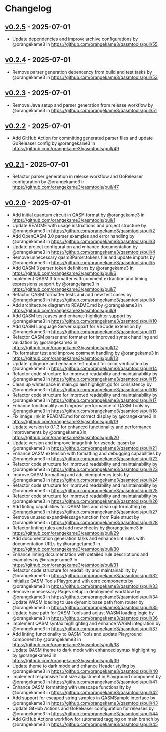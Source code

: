 # Changelog

## [v0.2.5](https://github.com/orangekame3/qasmtools/compare/v0.2.4...v0.2.5) - 2025-07-01
- Update dependencies and improve archive configurations by @orangekame3 in https://github.com/orangekame3/qasmtools/pull/55

## [v0.2.4](https://github.com/orangekame3/qasmtools/compare/v0.2.3...v0.2.4) - 2025-07-01
- Remove parser generation dependency from build and test tasks by @orangekame3 in https://github.com/orangekame3/qasmtools/pull/53

## [v0.2.3](https://github.com/orangekame3/qasmtools/compare/v0.2.2...v0.2.3) - 2025-07-01
- Remove Java setup and parser generation from release workflow by @orangekame3 in https://github.com/orangekame3/qasmtools/pull/51

## [v0.2.2](https://github.com/orangekame3/qasmtools/compare/v0.2.1...v0.2.2) - 2025-07-01
- Add GitHub Action for committing generated parser files and update GoReleaser config by @orangekame3 in https://github.com/orangekame3/qasmtools/pull/49

## [v0.2.1](https://github.com/orangekame3/qasmtools/compare/v0.2.0...v0.2.1) - 2025-07-01
- Refactor parser generation in release workflow and GoReleaser configuration by @orangekame3 in https://github.com/orangekame3/qasmtools/pull/47

## [v0.2.0](https://github.com/orangekame3/qasmtools/commits/v0.2.0) - 2025-07-01
- Add initial quantum circuit in QASM format by @orangekame3 in https://github.com/orangekame3/qasmtools/pull/1
- Update README with usage instructions and project structure by @orangekame3 in https://github.com/orangekame3/qasmtools/pull/2
- Add OpenQASM 3.0 parser examples and error handling by @orangekame3 in https://github.com/orangekame3/qasmtools/pull/3
- Update project configuration and enhance documentation by @orangekame3 in https://github.com/orangekame3/qasmtools/pull/4
- Remove unnecessary qasm3Parser.tokens file and update imports by @orangekame3 in https://github.com/orangekame3/qasmtools/pull/5
- Add QASM 3 parser token definitions by @orangekame3 in https://github.com/orangekame3/qasmtools/pull/6
- Implement QASM 3 formatter with comment extraction and timing expressions support by @orangekame3 in https://github.com/orangekame3/qasmtools/pull/7
- Refactor QASM formatter tests and add new test cases by @orangekame3 in https://github.com/orangekame3/qasmtools/pull/8
- Add architecture diagram to README.md by @orangekame3 in https://github.com/orangekame3/qasmtools/pull/9
- Add QASM test cases and enhance highlighter support by @orangekame3 in https://github.com/orangekame3/qasmtools/pull/10
- Add QASM Language Server support for VSCode extension by @orangekame3 in https://github.com/orangekame3/qasmtools/pull/11
- Refactor QASM parser and formatter for improved syntax handling and validation by @orangekame3 in https://github.com/orangekame3/qasmtools/pull/12
- Fix formatter test and improve comment handling by @orangekame3 in https://github.com/orangekame3/qasmtools/pull/13
- Update .gitignore and enhance test output for color verification by @orangekame3 in https://github.com/orangekame3/qasmtools/pull/14
- Refactor code structure for improved readability and maintainability by @orangekame3 in https://github.com/orangekame3/qasmtools/pull/15
- Clean up whitespace in main.go and highlight.go for consistency by @orangekame3 in https://github.com/orangekame3/qasmtools/pull/16
- Refactor code structure for improved readability and maintainability by @orangekame3 in https://github.com/orangekame3/qasmtools/pull/17
- Enhance functionality and improve performance of QASM Tools by @orangekame3 in https://github.com/orangekame3/qasmtools/pull/18
- Fix image link in README.md for correct display by @orangekame3 in https://github.com/orangekame3/qasmtools/pull/19
- Update version to 0.1.3 for enhanced functionality and performance improvements by @orangekame3 in https://github.com/orangekame3/qasmtools/pull/20
- Update version and improve image link for vscode-qasm by @orangekame3 in https://github.com/orangekame3/qasmtools/pull/21
- Enhance QASM extension with formatting and debugging capabilities by @orangekame3 in https://github.com/orangekame3/qasmtools/pull/22
- Refactor code structure for improved readability and maintainability by @orangekame3 in https://github.com/orangekame3/qasmtools/pull/23
- Improve QASM formatting and add idempotency tests by @orangekame3 in https://github.com/orangekame3/qasmtools/pull/24
- Refactor code structure for improved readability and maintainability by @orangekame3 in https://github.com/orangekame3/qasmtools/pull/25
- Refactor code structure for improved readability and maintainability by @orangekame3 in https://github.com/orangekame3/qasmtools/pull/26
- Add linting capabilities for QASM files and clean up formatting by @orangekame3 in https://github.com/orangekame3/qasmtools/pull/27
- Remove unused expandMessage function from Rule struct by @orangekame3 in https://github.com/orangekame3/qasmtools/pull/28
- Refactor linting rules and add new checks by @orangekame3 in https://github.com/orangekame3/qasmtools/pull/29
- Add documentation generation tasks and enhance lint rules with documentation URLs by @orangekame3 in https://github.com/orangekame3/qasmtools/pull/30
- Enhance linting documentation with detailed rule descriptions and examples by @orangekame3 in https://github.com/orangekame3/qasmtools/pull/31
- Refactor code structure for readability and maintainability by @orangekame3 in https://github.com/orangekame3/qasmtools/pull/32
- Initialize QASM Tools Playground with core components by @orangekame3 in https://github.com/orangekame3/qasmtools/pull/33
- Remove unnecessary Pages setup in deployment workflow by @orangekame3 in https://github.com/orangekame3/qasmtools/pull/34
- Update WASM loading to use dynamic base path from router by @orangekame3 in https://github.com/orangekame3/qasmtools/pull/35
- Update base path for QASM Tools and adjust WASM loading logic by @orangekame3 in https://github.com/orangekame3/qasmtools/pull/36
- Implement QASM syntax highlighting and enhance WASM integration by @orangekame3 in https://github.com/orangekame3/qasmtools/pull/37
- Add linting functionality to QASM Tools and update Playground component by @orangekame3 in https://github.com/orangekame3/qasmtools/pull/38
- Update QASM theme to dark mode with enhanced syntax highlighting by @orangekame3 in https://github.com/orangekame3/qasmtools/pull/39
- Update theme to dark mode and enhance Header styling by @orangekame3 in https://github.com/orangekame3/qasmtools/pull/40
- Implement responsive font size adjustment in Playground component by @orangekame3 in https://github.com/orangekame3/qasmtools/pull/41
- Enhance QASM formatting with unescape functionality by @orangekame3 in https://github.com/orangekame3/qasmtools/pull/42
- Add support for escaped string samples in QASMSample interface by @orangekame3 in https://github.com/orangekame3/qasmtools/pull/43
- Update GitHub Actions and GoReleaser configuration for releases by @orangekame3 in https://github.com/orangekame3/qasmtools/pull/44
- Add GitHub Actions workflow for automated tagging on main branch by @orangekame3 in https://github.com/orangekame3/qasmtools/pull/45
